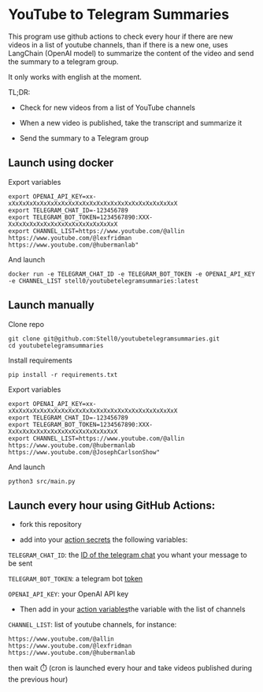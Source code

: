 # YouTube to Telegram Summaries

This program use github actions to check every hour if there are new videos in a list of youtube channels, than if there is a new one, uses LangChain (OpenAI model) to summarize the content of the video and send the summary to a telegram group.

It only works with english at the moment.


TL;DR:
- Check for new videos from a list of YouTube channels 

- When a new video is published, take the transcript and summarize it

- Send the summary to a Telegram group


## Launch using docker

Export variables
```
export OPENAI_API_KEY=xx-xXxXxXxXxXxXxXxXxXxXxXxXxXxXxXxXxXxXxXxXxXxXxXxX
export TELEGRAM_CHAT_ID=-123456789
export TELEGRAM_BOT_TOKEN=1234567890:XXX-XxXxXxXxXxXxXxXxXxXxXxXxXxXxXxX
export CHANNEL_LIST=https://www.youtube.com/@allin https://www.youtube.com/@lexfridman https://www.youtube.com/@hubermanlab"
```

And launch
```
docker run -e TELEGRAM_CHAT_ID -e TELEGRAM_BOT_TOKEN -e OPENAI_API_KEY -e CHANNEL_LIST stell0/youtubetelegramsummaries:latest
```


## Launch manually

Clone repo
```
git clone git@github.com:Stell0/youtubetelegramsummaries.git
cd youtubetelegramsummaries
```

Install requirements
```
pip install -r requirements.txt
```

Export variables
```
export OPENAI_API_KEY=xx-xXxXxXxXxXxXxXxXxXxXxXxXxXxXxXxXxXxXxXxXxXxXxXxX
export TELEGRAM_CHAT_ID=-123456789
export TELEGRAM_BOT_TOKEN=1234567890:XXX-XxXxXxXxXxXxXxXxXxXxXxXxXxXxXxX
export CHANNEL_LIST=https://www.youtube.com/@allin https://www.youtube.com/@hubermanlab https://www.youtube.com/@JosephCarlsonShow"
```

And launch
```
python3 src/main.py
```


## Launch every hour using GitHub Actions:

- fork this repository

- add into your [action secrets](https://github.com/YOUR_USERNAME/youtubetelegramsummaries/settings/secrets/actions)
 the following variables:

`TELEGRAM_CHAT_ID`: the [ID of the telegram chat](https://stackoverflow.com/questions/32423837/telegram-bot-how-to-get-a-group-chat-id) you whant your message to be sent

`TELEGRAM_BOT_TOKEN`: a telegram bot [token](https://core.telegram.org/bots/features#botfather)

`OPENAI_API_KEY`: your OpenAI API key

- Then add in your [action variables](https://github.com/YOUR_USERNAME/youtubetelegramsummaries/settings/variables/actions)the variable with the list of channels

`CHANNEL_LIST`: list of youtube channels, for instance:
```
https://www.youtube.com/@allin
https://www.youtube.com/@lexfridman
https://www.youtube.com/@hubermanlab
```

then wait ⏱️ (cron is launched every hour and take videos published during the previous hour)
